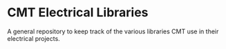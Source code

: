 CMT Electrical Libraries
========================

A general repository to keep track of the various libraries CMT use in
their electrical projects.
